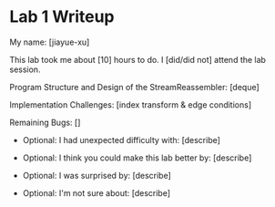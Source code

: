 Lab 1 Writeup
=============

My name: [jiayue-xu]

This lab took me about [10] hours to do. I [did/did not] attend the lab session.

Program Structure and Design of the StreamReassembler:
[deque]

Implementation Challenges:
[index transform & edge conditions]

Remaining Bugs:
[]

- Optional: I had unexpected difficulty with: [describe]

- Optional: I think you could make this lab better by: [describe]

- Optional: I was surprised by: [describe]

- Optional: I'm not sure about: [describe]
